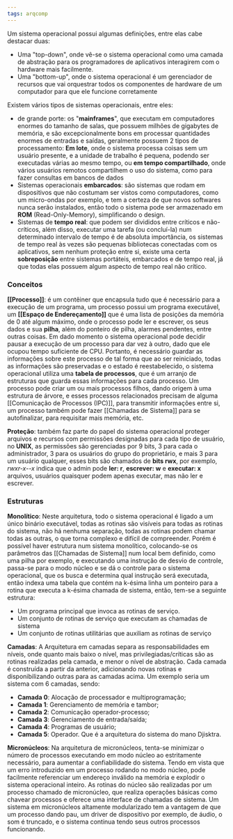 ```yaml
---
tags: arqcomp
---
```


Um sistema operacional possui algumas definições, entre elas cabe destacar duas:
- Uma "top-down", onde vê-se o sistema operacional como uma camada de abstração para os programadores de aplicativos interagirem com o hardware mais facilmente.
- Uma "bottom-up", onde o sistema operacional é um gerenciador de recursos que vai orquestrar todos os componentes de hardware de um computador para que ele funcione corretamente

Existem vários tipos de sistemas operacionais, entre eles:
- de grande porte: os "**mainframes**", que executam em computadores enormes do tamanho de salas, que possuem milhões de gigabytes de memória, e são excepcionalmente bons em processar quantidades enormes de entradas e saídas, geralmente possuem 2 tipos de processamento: **Em lote**, onde o sistema processa coisas sem um usuário presente, e a unidade de trabalho é pequena, podendo ser executadas várias ao mesmo tempo, ou **em tempo compartilhado**, onde vários usuários remotos compartilhem o uso do sistema, como para fazer consultas em bancos de dados
- Sistemas operacionais **embarcados**: são sistemas que rodam em dispositivos que não costumam ser vistos como computadores, como um micro-ondas por exemplo, e tem a certeza de que novos softwares nunca serão instalados, então todo o sistema pode ser armazenado em **ROM** (Read-Only-Memory), simplificando o design.
- Sistemas de **tempo real**: que podem ser divididos entre críticos e não-críticos, além disso, executar uma tarefa (ou concluí-la) num determinado intervalo de tempo é de absoluta importância, os sistemas de tempo real às vezes são pequenas bibliotecas conectadas com os aplicativos, sem nenhum proteção entre si, existe uma certa **sobreposição** entre sistemas portáteis, embarcados e de tempo real, já que todas elas possuem algum aspecto de tempo real não crítico. 

### Conceitos

**[[Processo]]**: é um contêiner que encapsula tudo que é necessário para a execução de um programa, um processo possui um programa executável, um **[[Espaço de Endereçamento]]** que é uma lista de posições da memória de 0 até algum máximo, onde o processo pode ler e escrever, os seus dados e sua **pilha**, além do ponteiro de pilha, alarmes pendentes, entre outras coisas. Em dado momento o sistema operacional pode decidir pausar a execução de um processo para dar vez à outro, dado que ele ocupou tempo suficiente de CPU. Portanto, é necessário guardar as informações sobre este processo de tal forma que ao ser reiniciado, todas as informações são preservadas e o estado é reestabelecido, o sistema operacional utiliza uma **tabela de processos**, que é um arranjo de estruturas que guarda essas informações para cada processo.
Um processo pode criar um ou mais processos filhos, dando origem à uma estrutura de árvore, e esses processos relacionados precisam de alguma [[Comunicação de Processos (IPC)]], para transmitir informações entre si, um processo também pode fazer [[Chamadas de Sistema]] para se autofinalizar, para requisitar mais memória, etc.


**Proteção**: também faz parte do papel do sistema operacional proteger arquivos e recursos com permissões designadas para cada tipo de usuário, no **UNIX**, as permissões são gerenciadas por $9$ bits, 3 para cada o administrador, 3 para os usuários do grupo do proprietário, e mais 3 para um usuário qualquer, esses bits são chamados de **bits rwx**, por exemplo, *rwxr-x--x* indica que o admin pode **ler: r**, **escrever: w** e **executar: x** arquivos, usuários quaisquer podem apenas executar, mas não ler e escrever.

### Estruturas

**Monolítico**: Neste arquitetura, todo o sistema operacional é ligado a um único binário executável, todas as rotinas são visíveis para todas as rotinas do sistema, não há nenhuma separação, todas as rotinas podem chamar todas as outras, o que torna complexo e difícil de compreender. Porém é possível haver estrutura num sistema monolítico, colocando-se os parâmetros das [[Chamadas de Sistema]] num local bem definido, como uma pilha por exemplo, e executando uma instrução de desvio de controle, passa-se para o modo núcleo e se dá o controle para o sistema operacional, que os busca e determina qual instrução será executada, então indexa uma tabela que contém na k-ésima linha um ponteiro para a rotina que executa a k-ésima chamada de sistema, então, tem-se a seguinte estrutura:
- Um programa principal que invoca as rotinas de serviço.
- Um conjunto de rotinas de serviço que executam as chamadas de sistema
- Um conjunto de rotinas utilitárias que auxiliam as rotinas de serviço

**Camadas**: A Arquitetura em camadas separa as responsabilidades em níveis, onde quanto mais baixo o nível, mas privilegiadas/críticas são as rotinas realizadas pela camada, e menor o nível de abstração. Cada camada é construída a partir da anterior, adicionando novas rotinas e disponibilizando outras para as camadas acima. Um exemplo seria um sistema com 6 camadas, sendo:
- **Camada 0**: Alocação de processador e multiprogramação;
- **Camada 1**: Gerenciamento de memória e tambor;
- **Camada 2**: Comunicação operador-processo;
- **Camada 3**: Gerenciamento de entrada/saída;
- **Camada 4**: Programas de usuário;
- **Camada 5**: Operador.
Que é a arquitetura do sistema do mano Djisktra.

**Micronúcleos**: Na arquitetura de micronúcleos, tenta-se minimizar o número de processos executando em modo núcleo ao estritamente necessário, para aumentar a confiabilidade do sistema. Tendo em vista que um erro introduzido em um processo rodando no modo núcleo, pode facilmente referenciar um endereço inválido na memória e explodir o sistema operacional inteiro. As rotinas do núcleo são realizadas por um processo chamado de micronúcleo, que realiza operações básicas como chavear processos e oferece uma interface de chamadas de sistema. Um sistema em micronúcleos altamente modularizado tem a vantagem de que um processo dando pau, um driver de dispositivo por exemplo, de áudio, o som é truncado, e o sistema continua tendo seus outros processos funcionando.
